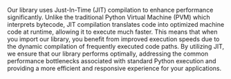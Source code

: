 Our library uses Just-In-Time (JIT) compilation to enhance performance significantly. Unlike the traditional Python Virtual Machine (PVM) which interprets bytecode, JIT compilation translates code into optimized machine code at runtime, allowing it to execute much faster. This means that when you import our library, you benefit from improved execution speeds due to the dynamic compilation of frequently executed code paths. By utilizing JIT, we ensure that our library performs optimally, addressing the common performance bottlenecks associated with standard Python execution and providing a more efficient and responsive experience for your applications.
